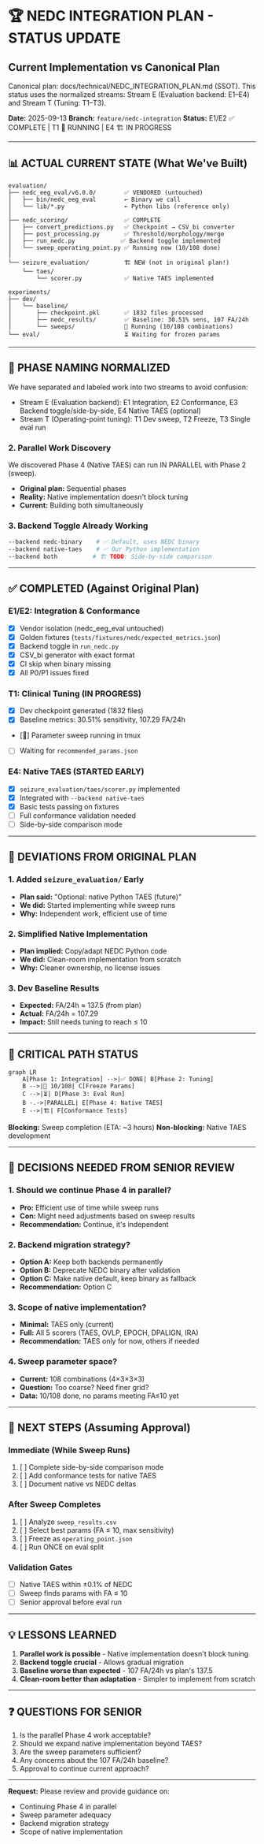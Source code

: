 # 🏆 NEDC INTEGRATION PLAN - STATUS UPDATE
## Current Implementation vs Canonical Plan

Canonical plan: docs/technical/NEDC_INTEGRATION_PLAN.md (SSOT). This status uses the normalized streams: Stream E (Evaluation backend: E1–E4) and Stream T (Tuning: T1–T3).

**Date:** 2025-09-13
**Branch:** `feature/nedc-integration`
**Status:** E1/E2 ✅ COMPLETE | T1 🏃 RUNNING | E4 🏗️ IN PROGRESS

---

## 📊 ACTUAL CURRENT STATE (What We've Built)

```
evaluation/
├── nedc_eeg_eval/v6.0.0/        ✅ VENDORED (untouched)
│   ├── bin/nedc_eeg_eval        ← Binary we call
│   └── lib/*.py                 ← Python libs (reference only)
│
├── nedc_scoring/                ✅ COMPLETE
│   ├── convert_predictions.py   ✅ Checkpoint → CSV_bi converter
│   ├── post_processing.py       ✅ Threshold/morphology/merge
│   ├── run_nedc.py             ✅ Backend toggle implemented
│   └── sweep_operating_point.py ✅ Running now (10/108 done)
│
└── seizure_evaluation/          🏗️ NEW (not in original plan!)
    └── taes/
        └── scorer.py            ✅ Native TAES implemented

experiments/
├── dev/
│   └── baseline/
│       ├── checkpoint.pkl       ✅ 1832 files processed
│       ├── nedc_results/        ✅ Baseline: 30.51% sens, 107 FA/24h
│       └── sweeps/              🏃 Running (10/108 combinations)
└── eval/                        ⏳ Waiting for frozen params
```

---

## 🔄 PHASE NAMING NORMALIZED

We have separated and labeled work into two streams to avoid confusion:
- Stream E (Evaluation backend): E1 Integration, E2 Conformance, E3 Backend toggle/side-by-side, E4 Native TAES (optional)
- Stream T (Operating-point tuning): T1 Dev sweep, T2 Freeze, T3 Single eval run

### 2. Parallel Work Discovery
We discovered Phase 4 (Native TAES) can run IN PARALLEL with Phase 2 (sweep).
- **Original plan:** Sequential phases
- **Reality:** Native implementation doesn't block tuning
- **Current:** Building both simultaneously

### 3. Backend Toggle Already Working
```bash
--backend nedc-binary    # ✅ Default, uses NEDC binary
--backend native-taes    # ✅ Our Python implementation
--backend both          # 🏗️ TODO: Side-by-side comparison
```

---

## ✅ COMPLETED (Against Original Plan)

### E1/E2: Integration & Conformance
- [x] Vendor isolation (nedc_eeg_eval untouched)
- [x] Golden fixtures (`tests/fixtures/nedc/expected_metrics.json`)
- [x] Backend toggle in `run_nedc.py`
- [x] CSV_bi generator with exact format
- [x] CI skip when binary missing
- [x] All P0/P1 issues fixed

### T1: Clinical Tuning (IN PROGRESS)
- [x] Dev checkpoint generated (1832 files)
- [x] Baseline metrics: 30.51% sensitivity, 107.29 FA/24h
- [🏃] Parameter sweep running in tmux
- [ ] Waiting for `recommended_params.json`

### E4: Native TAES (STARTED EARLY)
- [x] `seizure_evaluation/taes/scorer.py` implemented
- [x] Integrated with `--backend native-taes`
- [x] Basic tests passing on fixtures
- [ ] Full conformance validation needed
- [ ] Side-by-side comparison mode

---

## 🚨 DEVIATIONS FROM ORIGINAL PLAN

### 1. Added `seizure_evaluation/` Early
- **Plan said:** "Optional: native Python TAES (future)"
- **We did:** Started implementing while sweep runs
- **Why:** Independent work, efficient use of time

### 2. Simplified Native Implementation
- **Plan implied:** Copy/adapt NEDC Python code
- **We did:** Clean-room implementation from scratch
- **Why:** Cleaner ownership, no license issues

### 3. Dev Baseline Results
- **Expected:** FA/24h ≈ 137.5 (from plan)
- **Actual:** FA/24h = 107.29
- **Impact:** Still needs tuning to reach ≤ 10

---

## 🎯 CRITICAL PATH STATUS

```mermaid
graph LR
    A[Phase 1: Integration] -->|✅ DONE| B[Phase 2: Tuning]
    B -->|🏃 10/108| C[Freeze Params]
    C -->|⏳| D[Phase 3: Eval Run]
    B -.->|PARALLEL| E[Phase 4: Native TAES]
    E -->|🏗️| F[Conformance Tests]
```

**Blocking:** Sweep completion (ETA: ~3 hours)
**Non-blocking:** Native TAES development

---

## 📝 DECISIONS NEEDED FROM SENIOR REVIEW

### 1. Should we continue Phase 4 in parallel?
- **Pro:** Efficient use of time while sweep runs
- **Con:** Might need adjustments based on sweep results
- **Recommendation:** Continue, it's independent

### 2. Backend migration strategy?
- **Option A:** Keep both backends permanently
- **Option B:** Deprecate NEDC binary after validation
- **Option C:** Make native default, keep binary as fallback
- **Recommendation:** Option C

### 3. Scope of native implementation?
- **Minimal:** TAES only (current)
- **Full:** All 5 scorers (TAES, OVLP, EPOCH, DPALIGN, IRA)
- **Recommendation:** TAES only for now, others if needed

### 4. Sweep parameter space?
- **Current:** 108 combinations (4×3×3×3)
- **Question:** Too coarse? Need finer grid?
- **Data:** 10/108 done, no params meeting FA≤10 yet

---

## 🔮 NEXT STEPS (Assuming Approval)

### Immediate (While Sweep Runs)
1. [ ] Complete side-by-side comparison mode
2. [ ] Add conformance tests for native TAES
3. [ ] Document native vs NEDC deltas

### After Sweep Completes
1. [ ] Analyze `sweep_results.csv`
2. [ ] Select best params (FA ≤ 10, max sensitivity)
3. [ ] Freeze as `operating_point.json`
4. [ ] Run ONCE on eval split

### Validation Gates
- [ ] Native TAES within ±0.1% of NEDC
- [ ] Sweep finds params with FA ≤ 10
- [ ] Senior approval before eval run

---

## 💡 LESSONS LEARNED

1. **Parallel work is possible** - Native implementation doesn't block tuning
2. **Backend toggle crucial** - Allows gradual migration
3. **Baseline worse than expected** - 107 FA/24h vs plan's 137.5
4. **Clean-room better than adaptation** - Simpler to implement from scratch

---

## ❓ QUESTIONS FOR SENIOR

1. Is the parallel Phase 4 work acceptable?
2. Should we expand native implementation beyond TAES?
3. Are the sweep parameters sufficient?
4. Any concerns about the 107 FA/24h baseline?
5. Approval to continue current approach?

---

**Request:** Please review and provide guidance on:
- Continuing Phase 4 in parallel
- Sweep parameter adequacy
- Backend migration strategy
- Scope of native implementation
